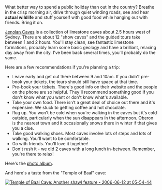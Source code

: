 <!--
.. title: Jenolan Caves - Limestone and Country Air
.. slug: 20060728jenolan-caves-limestone-and-country-air
.. date: 2006/07/28 07:48:31
.. spellcheck_exceptions: Jenolan,pre,Pre
.. tags: Photography, Travel
.. link: 
.. description: 
-->


What better way to spend a public holiday than out in the country? Breathe in the crisp morning air, drive through quiet winding roads, see and hear **actual wildlife** and stuff yourself with good food while hanging out with friends. Bring it on.

[Jenolan Caves](http://www.jenolancaves.org.au/) is a collection of limestone caves about 2.5 hours west of Sydney. There are about 12 "show caves" and the guided tours take between 1 and 2 hours. You'll stay clean, see fantastic limestone formations, probably learn some basic geology and have a brilliant, relaxing day away from the city. I've been back several times, you'll probably do the same.

Here are a few recommendations if you're planning a trip:

-   Leave early and get out there between 9 and 10am. If you didn't pre-book your tickets, the tours should still have space at that time.
-   Pre-book your tickets. There's good info on their website and the people on the phone are so helpful. They'll recommend something good if you don't know what you want or don't know what's available.
-   Take your own food. There isn't a great deal of choice out there and it's expensive. We stuck to getting coffee and hot chocolate.
-   Rug up. You won't be cold when you're walking in the caves but it's cold outside, particularly when the sun disappears in the afternoon. Oberon is the nearest town and it occasionally snows there in winter if that gives you a clue.
-   Take good walking shoes. Most caves involve lots of steps and lots of walking. You'll want to be comfortable.
-   Go with friends. You'll love it together!
-   Don't rush it - we did 2 caves with a long lunch in-between. Remember, you're there to relax!

Here's the [photo album](http://www.flickr.com/photos/edwin_steele/sets/72157632600929663/).

And here's a taste from the "Temple of Baal" cave:

<!-- image: flickr=8412934156,cloudinary=IMG_1970_gykmv0 -->
<a href="https://www.flickr.com/photos/edwin_steele/8412934156" title="Temple of Baal Cave: Another shawl feature - 2006-06-12 at 05-54-44">
 <img class="ri"
   src="https://res.cloudinary.com/wordspeak/image/upload/f_auto%2Cq_auto%2Cw_375/IMG_1970_gykmv0"
   sizes="(max-width: 50em) 100vw,
          (min-width: 50em) 66vw"
   srcset="https://res.cloudinary.com/wordspeak/image/upload/f_auto%2Cq_auto%2Cw_180/IMG_1970_gykmv0 180w,
           https://res.cloudinary.com/wordspeak/image/upload/f_auto%2Cq_auto%2Cw_375/IMG_1970_gykmv0 375w,
           https://res.cloudinary.com/wordspeak/image/upload/f_auto%2Cq_auto%2Cw_768/IMG_1970_gykmv0 768w,
           https://res.cloudinary.com/wordspeak/image/upload/f_auto%2Cq_auto%2Cw_1536/IMG_1970_gykmv0 1536w"
   alt="Temple of Baal Cave: Another shawl feature - 2006-06-12 at 05-54-44">
</a>
